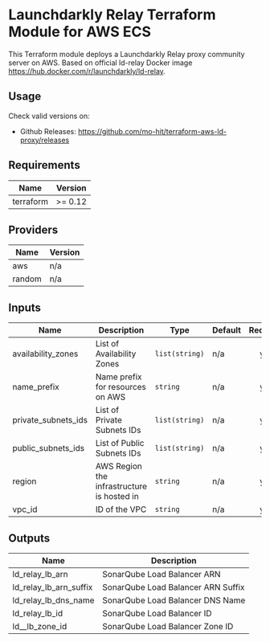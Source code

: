 # Launchdarkly Relay Terraform Module for AWS ECS #

This Terraform module deploys a Launchdarkly Relay proxy community server on AWS. Based on official ld-relay Docker image <https://hub.docker.com/r/launchdarkly/ld-relay>.

## Usage

Check valid versions on:
* Github Releases: <https://github.com/mo-hit/terraform-aws-ld-proxy/releases>

<!-- BEGINNING OF PRE-COMMIT-TERRAFORM DOCS HOOK -->
## Requirements

| Name | Version |
|------|---------|
| terraform | >= 0.12 |

## Providers

| Name | Version |
|------|---------|
| aws | n/a |
| random | n/a |

## Inputs

| Name | Description | Type | Default | Required |
|------|-------------|------|---------|:--------:|
| availability\_zones | List of Availability Zones | `list(string)` | n/a | yes |
| name\_prefix | Name prefix for resources on AWS | `string` | n/a | yes |
| private\_subnets\_ids | List of Private Subnets IDs | `list(string)` | n/a | yes |
| public\_subnets\_ids | List of Public Subnets IDs | `list(string)` | n/a | yes |
| region | AWS Region the infrastructure is hosted in | `string` | n/a | yes |
| vpc\_id | ID of the VPC | `string` | n/a | yes |

## Outputs

| Name | Description |
|------|-------------|
| ld\_relay\_lb\_arn | SonarQube Load Balancer ARN |
| ld\_relay\_lb\_arn\_suffix | SonarQube Load Balancer ARN Suffix |
| ld\_relay\_lb\_dns\_name | SonarQube Load Balancer DNS Name |
| ld\_relay\_lb\_id | SonarQube Load Balancer ID |
| ld\_\_lb\_zone\_id | SonarQube Load Balancer Zone ID |

<!-- END OF PRE-COMMIT-TERRAFORM DOCS HOOK -->
